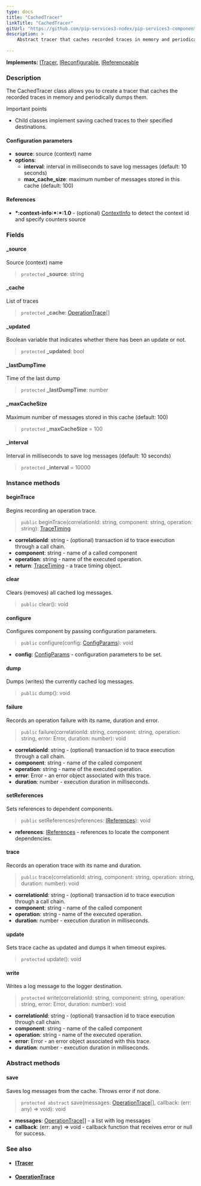 ```yaml
---
type: docs
title: "CachedTracer"
linkTitle: "CachedTracer"
gitUrl: "https://github.com/pip-services3-nodex/pip-services3-components-nodex"
description: >
    Abstract tracer that caches recorded traces in memory and periodically dumps them.
    
---
```


**Implements:** [ITracer](../itracer), [IReconfigurable](../../../commons/config/ireconfigurable), [IReferenceable](../../../commons/refer/ireferenceable)

### Description

The CachedTracer class allows you to create a tracer that caches the recorded traces in memory and periodically dumps them.

Important points

- Child classes implement saving cached traces to their specified destinations.

#### Configuration parameters

- **source**: source (context) name
- **options**:
    - **interval**: interval in milliseconds to save log messages (default: 10 seconds)
    - **max_cache_size**: maximum number of messages stored in this cache (default: 100)        

#### References

- **\*:context-info:\*:\*:1.0** - (optional) [ContextInfo](../../info/context_info) to detect the context id and specify counters source

### Fields

<span class="hide-title-link">

#### _source
Source (context) name
> `protected` **_source**: string

#### _cache
List of traces
> `protected` **_cache**: [OperationTrace](../operation_trace)[]

#### _updated
Boolean variable that indicates whether there has been an update or not.
> `protected` **_updated**: bool

#### _lastDumpTime
Time of the last dump
> `protected` **_lastDumpTime**: number

#### _maxCacheSize
Maximum number of messages stored in this cache (default: 100)
> `protected` **_maxCacheSize** = 100

#### _interval
Interval in milliseconds to save log messages (default: 10 seconds)
> `protected` **_interval** = 10000

</span>


### Instance methods

#### beginTrace
Begins recording an operation trace.

> `public` beginTrace(correlationId: string, component: string, operation: string): [TraceTiming](../trace_timing)

- **correlationId**: string - (optional) transaction id to trace execution through a call chain.
- **component**: string - name of a called component
- **operation**: string - name of the executed operation.
- **return**: [TraceTiming](../trace_timing) - a trace timing object.


#### clear
Clears (removes) all cached log messages.

> `public` clear(): void


#### configure
Configures component by passing configuration parameters.

> `public` configure(config: [ConfigParams](../../../commons/config/config_params)): void

- **config**: [ConfigParams](../../../commons/config/config_params) - configuration parameters to be set.


#### dump
Dumps (writes) the currently cached log messages.

> `public` dump(): void


#### failure
Records an operation failure with its name, duration and error.

> `public` failure(correlationId: string, component: string, operation: string, error: Error,
duration: number): void

- **correlationId**: string - (optional) transaction id to trace execution through a call chain.
- **component**: string - name of the called component
- **operation**: string - name of the executed operation.
- **error**: Error - an error object associated with this trace.
- **duration**: number - execution duration in milliseconds.



#### setReferences
Sets references to dependent components.

> `public` setReferences(references: [IReferences](../../../commons/refer/ireferences)): void

- **references**: [IReferences](../../../commons/refer/ireferences) - references to locate the component dependencies.

#### trace
Records an operation trace with its name and duration.

> `public` trace(correlationId: string, component: string, operation: string, duration: number): void

- **correlationId**: string - (optional) transaction id to trace execution through a call chain.
- **component**: string - name of the called component
- **operation**: string - name of the executed operation.
- **duration**: number - execution duration in milliseconds.


#### update
Sets trace cache as updated
and dumps it when timeout expires.

> `protected` update(): void


#### write
Writes a log message to the logger destination.

> `protected` write(correlationId: string, component: string, operation: string, error: Error, duration: number): void

- **correlationId**: string - (optional) transaction id to trace execution through call chain.
- **component**: string - name of the called component
- **operation**: string - name of the executed operation.
- **error**: Error - an error object associated with this trace.
- **duration**: number - execution duration in milliseconds.


### Abstract methods

#### save
Saves log messages from the cache.
Throws error if not done.

> `protected abstract` save(messages: [OperationTrace](../operation_trace)[], callback: (err: any) => void): void

- **messages**: [OperationTrace](../operation_trace)[] - a list with log messages
- **callback**: (err: any) => void - callback function that receives error or null for success.


### See also
- #### [ITracer](../itracer)
- #### [OperationTrace](../operation_trace)

